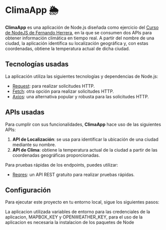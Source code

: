 # ClimaApp 🌦️

**ClimaApp** es una aplicación de Node.js diseñada como ejercicio del [Curso de NodeJS de Fernando Herrera](https://www.udemy.com/course/node-de-cero-a-experto/), en la que se consumen dos APIs para obtener información climática en tiempo real. A partir del nombre de una ciudad, la aplicación identifica su localización geográfica y, con estas coordenadas, obtiene la temperatura actual de dicha ciudad.

## Tecnologías usadas
La aplicación utiliza las siguientes tecnologías y dependencias de Node.js:

- [Request](https://www.npmjs.com/package/request): para realizar solicitudes HTTP.
- [Fetch](https://www.npmjs.com/package/fetch): otra opción para realizar solicitudes HTTP.
- [Axios](https://www.npmjs.com/package/axios): una alternativa popular y robusta para las solicitudes HTTP.

## APIs usadas
Para cumplir con sus funcionalidades, **ClimaApp** hace uso de las siguientes APIs:

1. **API de Localización**: se usa para identificar la ubicación de una ciudad mediante su nombre.
2. **API de Clima**: obtiene la temperatura actual de la ciudad a partir de las coordenadas geográficas proporcionadas.

Para pruebas rápidas de los endpoints, puedes utilizar:
- [Reqres](https://reqres.in/): un API REST gratuito para realizar pruebas rápidas.

## Configuración
Para ejecutar este proyecto en tu entorno local, sigue los siguientes pasos:



La aplicacion utilizada variables de entorno para las credenciales de la aplicacion, MAPBOX_KEY y OPENWEATHER_KEY, para el uso de la aplicacion es necesaria la instalacion de los paquetes de Node


